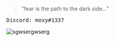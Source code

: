 > "fear is the path to the dark side..."

  <samp>
    Discord: moxy#1337
  </samp>
  
![sgwsergwserg](https://user-images.githubusercontent.com/100345835/155493462-256b0a71-3ee6-46ff-a1b5-a0356dee5ded.png)
